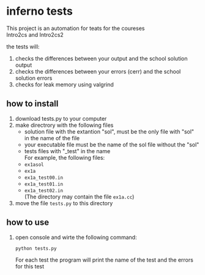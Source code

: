 # inferno tests #
This project is an automation for teats for the coureses  
Intro2cs and Intro2cs2  

the tests will:
1. checks the differences between your output and the school solution output
2. checks the differences between your errors (cerr) and the school solution errors
3. checks for leak memory using valgrind

## how to install ##
1. download tests.py to your computer
2. make directrory with the following files
   * solution file with the extantion "sol", must be the only file with "sol" in the name of the file
   * your executable file must be the name of the sol file without the "sol"
   * tests files with "\_test" in the name  
   For example, the following files:
   * `ex1asol`
   * `ex1a`
   * `ex1a_test00.in`
   * `ex1a_test01.in`
   * `ex1a_test02.in`  
   (The directory may contain the file `ex1a.cc`)
3. move the file `tests.py` to this directory

## how to use ##
1. open console and wirte the following command:  
   ```bash
   python tests.py
   ```
   For each test the program will print the name of the test and the errors for this test 
   

